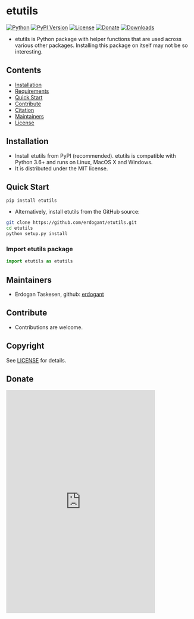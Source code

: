 # etutils

[![Python](https://img.shields.io/pypi/pyversions/etutils)](https://img.shields.io/pypi/pyversions/etutils)
[![PyPI Version](https://img.shields.io/pypi/v/etutils)](https://pypi.org/project/etutils/)
[![License](https://img.shields.io/badge/license-MIT-green.svg)](https://github.com/erdogant/etutils/blob/master/LICENSE)
[![Donate](https://img.shields.io/badge/donate-grey.svg)](https://erdogant.github.io/donate/?currency=USD&amount=5)
[![Downloads](https://pepy.tech/badge/etutils/week)](https://pepy.tech/project/etutils/week)

*  etutils is Python package with helper functions that are used across various other packages. Installing this package on itself may not be so interesting.

## Contents
- [Installation](#-installation)
- [Requirements](#-Requirements)
- [Quick Start](#-quick-start)
- [Contribute](#-contribute)
- [Citation](#-citation)
- [Maintainers](#-maintainers)
- [License](#-copyright)

## Installation
* Install etutils from PyPI (recommended). etutils is compatible with Python 3.6+ and runs on Linux, MacOS X and Windows. 
* It is distributed under the MIT license.

## Quick Start
```
pip install etutils
```
* Alternatively, install etutils from the GitHub source:
```bash
git clone https://github.com/erdogant/etutils.git
cd etutils
python setup.py install
```  

### Import etutils package
```python
import etutils as etutils
```
   
## Maintainers
* Erdogan Taskesen, github: [erdogant](https://github.com/erdogant)

## Contribute
* Contributions are welcome.

## Copyright
See [LICENSE](LICENSE) for details.

## Donate
<iframe style="border:none;" src="https://github.com/erdogant/erdogant.github.io/blob/master/donate/donate_line.html" height="600px" width="400px"></iframe>


